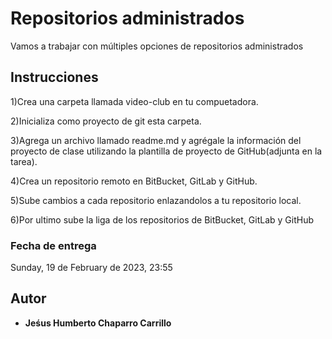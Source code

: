 # Repositorios administrados

Vamos a trabajar con múltiples opciones de repositorios administrados

## Instrucciones

1)Crea una carpeta llamada video-club en tu compuetadora.

2)Inicializa como proyecto de git esta carpeta.

3)Agrega un archivo llamado readme.md y agrégale la información del proyecto de clase utilizando la plantilla de proyecto de GitHub(adjunta en la tarea).

4)Crea un repositorio remoto en BitBucket, GitLab y GitHub.

5)Sube cambios a cada repositorio enlazandolos a tu repositorio local.

6)Por ultimo sube la liga de los repositorios de BitBucket, GitLab y GitHub
### Fecha de entrega

Sunday, 19 de February de 2023, 23:55



## Autor

* **Jeśus Humberto Chaparro Carrillo** 

